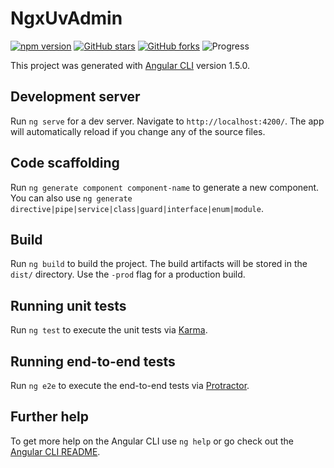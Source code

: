 # NgxUvAdmin
[![npm version](https://badge.fury.io/js/ngx-uvdream-admin.svg)](https://badge.fury.io/js/ngx-uvdream-admin)
[![GitHub stars](https://img.shields.io/github/stars/UvDream/ngx-Uview.svg)](https://github.com/UvDream/ngx-Uview/stargazers)
[![GitHub forks](https://img.shields.io/github/forks/UvDream/ngx-Uview.svg)](https://github.com/UvDream/ngx-Uview/network)
![Progress](http://progressed.io/bar/1?title=done)   

This project was generated with [Angular CLI](https://github.com/angular/angular-cli) version 1.5.0.

## Development server

Run `ng serve` for a dev server. Navigate to `http://localhost:4200/`. The app will automatically reload if you change any of the source files.

## Code scaffolding

Run `ng generate component component-name` to generate a new component. You can also use `ng generate directive|pipe|service|class|guard|interface|enum|module`.

## Build

Run `ng build` to build the project. The build artifacts will be stored in the `dist/` directory. Use the `-prod` flag for a production build.

## Running unit tests

Run `ng test` to execute the unit tests via [Karma](https://karma-runner.github.io).

## Running end-to-end tests

Run `ng e2e` to execute the end-to-end tests via [Protractor](http://www.protractortest.org/).

## Further help

To get more help on the Angular CLI use `ng help` or go check out the [Angular CLI README](https://github.com/angular/angular-cli/blob/master/README.md).
